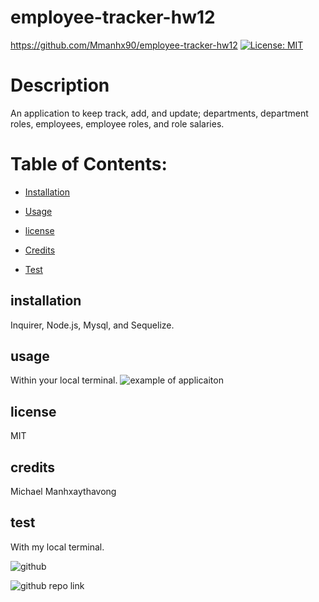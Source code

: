 # employee-tracker-hw12
  https://github.com/Mmanhx90/employee-tracker-hw12
  [![License: MIT](https://img.shields.io/badge/License-MIT-yellow.svg)](https://opensource.org/licenses/MIT)
  # Description
  An application to keep track, add, and update; departments, department roles, employees, employee roles, and role salaries.
  # Table of Contents:
  * [Installation](#installation)
  * [Usage](#usage)
  
 * [license](#license)

  * [Credits](#credits)
  * [Test](#test)
  

  ## installation
  Inquirer, Node.js, Mysql, and Sequelize.

  ## usage
  Within your local terminal.
  ![example of applicaiton](https://drive.google.com/file/d/1ICfyqLywtYLfWZy-TbDbw6TGfi2LNQh1/view)
  
  
## license

  MIT

  ## credits
  Michael Manhxaythavong

  ## test
  With my local terminal.


![github](https://github.com/mmanhx90)

![github repo link](https://github.com/mmanhx90/employee-tracker-hw12)